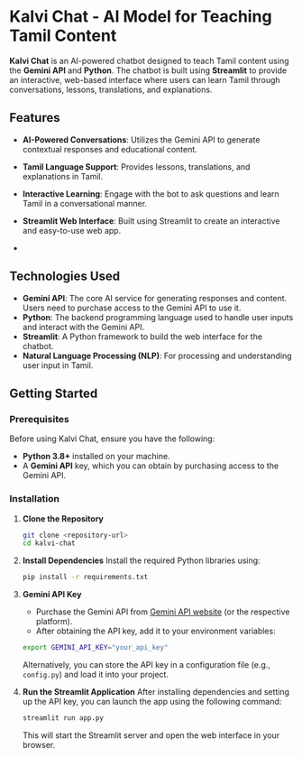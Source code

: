 

# Kalvi Chat - AI Model for Teaching Tamil Content

**Kalvi Chat** is an AI-powered chatbot designed to teach Tamil content using the **Gemini API** and **Python**. The chatbot is built using **Streamlit** to provide an interactive, web-based interface where users can learn Tamil through conversations, lessons, translations, and explanations.

## Features

- **AI-Powered Conversations**: Utilizes the Gemini API to generate contextual responses and educational content.
- **Tamil Language Support**: Provides lessons, translations, and explanations in Tamil.
- **Interactive Learning**: Engage with the bot to ask questions and learn Tamil in a conversational manner.
- **Streamlit Web Interface**: Built using Streamlit to create an interactive and easy-to-use web app.

- 
## Technologies Used

- **Gemini API**: The core AI service for generating responses and content. Users need to purchase access to the Gemini API to use it.
- **Python**: The backend programming language used to handle user inputs and interact with the Gemini API.
- **Streamlit**: A Python framework to build the web interface for the chatbot.
- **Natural Language Processing (NLP)**: For processing and understanding user input in Tamil.

## Getting Started

### Prerequisites

Before using Kalvi Chat, ensure you have the following:

- **Python 3.8+** installed on your machine.
- A **Gemini API** key, which you can obtain by purchasing access to the Gemini API.

### Installation

1. **Clone the Repository**
   ```bash
   git clone <repository-url>
   cd kalvi-chat
   ```

2. **Install Dependencies**
   Install the required Python libraries using:
   ```bash
   pip install -r requirements.txt
   ```

3. **Gemini API Key**
   - Purchase the Gemini API from [Gemini API website](https://geminiapi.com) (or the respective platform).
   - After obtaining the API key, add it to your environment variables:
   ```bash
   export GEMINI_API_KEY="your_api_key"
   ```
   Alternatively, you can store the API key in a configuration file (e.g., `config.py`) and load it into your project.

4. **Run the Streamlit Application**
   After installing dependencies and setting up the API key, you can launch the app using the following command:
   ```bash
   streamlit run app.py
   ```

   This will start the Streamlit server and open the web interface in your browser.
